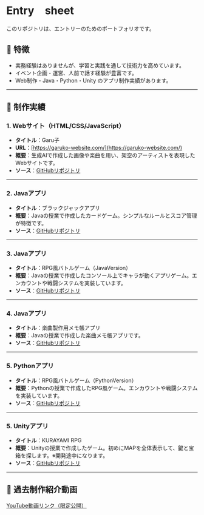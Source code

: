 # Entry　sheet

このリポジトリは、エントリーのためのポートフォリオです。

## 🌟 特徴
- 実務経験はありませんが、学習と実践を通して技術力を高めています。
- イベント企画・運営、人前で話す経験が豊富です。
- Web制作・Java・Python・Unity のアプリ制作実績があります。

---

## 📁 制作実績

### 1. Webサイト（HTML/CSS/JavaScript）
- **タイトル**：Garu子  
- **URL**：[https://garuko-website.com/](https://garuko-website.com/)
- **概要**：生成AIで作成した画像や楽曲を用い、架空のアーティストを表現したWebサイトです。  
- **ソース**：[GitHubリポジトリ](https://github.com/nezumimaru/garuko-website)

---

### 2. Javaアプリ
- **タイトル**：ブラックジャックアプリ  
- **概要**：Javaの授業で作成したカードゲーム。シンプルなルールとスコア管理が特徴です。  
- **ソース**：[GitHubリポジトリ](https://github.com/nezumimaru/java-blackjack)

---

### 3. Javaアプリ
- **タイトル**：RPG風バトルゲーム（JavaVersion）  
- **概要**：Javaの授業で作成したコンソール上でキャラが動くアプリゲーム。エンカウントや戦闘システムを実装しています。  
- **ソース**：[GitHubリポジトリ](https://github.com/nezumimaru/RPG_JavaVersion)

---

### 4. Javaアプリ
- **タイトル**：楽曲製作用メモ帳アプリ 
- **概要**：Javaの授業で作成した楽曲メモ帳アプリです。  
- **ソース**：[GitHubリポジトリ](https://github.com/nezumimaru/musicMemo)

---

### 5. Pythonアプリ
- **タイトル**：RPG風バトルゲーム（PythonVersion）
- **概要**：Pythonの授業で作成したRPG風ゲーム。エンカウントや戦闘システムを実装しています。  
- **ソース**：[GitHubリポジトリ](https://github.com/nezumimaru/RPG_PythonVersion)

---

### 5. Unityアプリ
- **タイトル**：KURAYAMI RPG
- **概要**：Unityの授業で作成したゲーム。初めにMAPを全体表示して、鍵と宝箱を探します。※開発途中になります。  
- **ソース**：[GitHubリポジトリ](https://github.com/Hiroki0111/MyUnityGame01)

---
## 🎥 過去制作紹介動画
[YouTube動画リンク（限定公開）](https://youtu.be/I4i62yGIrOE)
